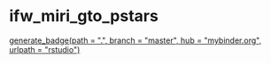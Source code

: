 # ifw_miri_gto_pstars
[generate_badge(path = ".", branch = "master", hub = "mybinder.org",
  urlpath = "rstudio")](https://mybinder.org/v2/gh/binder-examples/setup.py/master?filepath=example_notebook%2Fimport_mypackage.ipynb)
